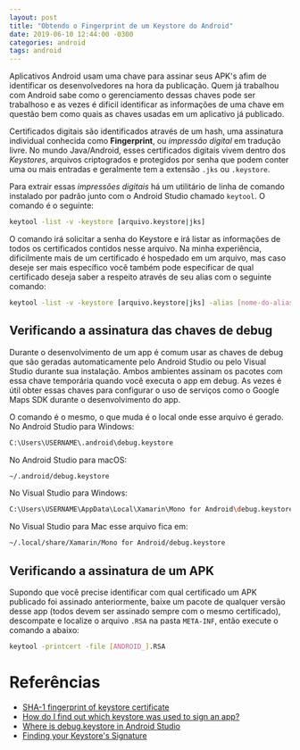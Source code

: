 ```yaml
---
layout: post
title: "Obtendo o Fingerprint de um Keystore do Android"
date: 2019-06-10 12:44:00 -0300
categories: android
tags: android
---
```


Aplicativos Android usam uma chave para assinar seus APK's afim de identificar os desenvolvedores na hora da publicação. Quem já trabalhou com Android sabe como o gerenciamento dessas chaves pode ser trabalhoso e as vezes é dificil identificar as informações de uma chave em questão bem como quais as chaves usadas em um aplicativo já publicado.

Certificados digitais são identificados através de um hash, uma assinatura individual conhecida como **Fingerprint**, ou _impressão digital_ em tradução livre. No mundo Java/Android, esses certificados digitais vivem dentro dos _Keystores_, arquivos criptogrados e protegidos por senha que podem conter uma ou mais entradas e geralmente tem a extensão `.jks` ou `.keystore`.

Para extrair essas _impressões digitais_ há um utilitário de linha de comando instalado por padrão junto com o Android Studio chamado `keytool`. O comando é o seguinte:

```bash
keytool -list -v -keystore [arquivo.keystore|jks]
```

O comando irá solicitar a senha do Keystore e irá listar as informações de todos os certificados contidos nesse arquivo. Na minha experiência, dificilmente mais de um certificado é hospedado em um arquivo, mas caso deseje ser mais específico você também pode especificar de qual certificado deseja saber a respeito através de seu alias com o seguinte comando:

```bash
keytool -list -v -keystore [arquivo.keystore|jks] -alias [nome-do-alias]
```

## Verificando a assinatura das chaves de debug
Durante o desenvolvimento de um app é comum usar as chaves de debug que são geradas automaticamente pelo Android Studio ou pelo Visual Studio durante sua instalação. Ambos ambientes assinam os pacotes com essa chave temporária quando você executa o app em debug. As vezes é útil obter essas chaves para configurar o uso de serviços como o Google Maps SDK durante o desenvolvimento do app.

O comando é o mesmo, o que muda é o local onde esse arquivo é gerado. No Android Studio para Windows:

```bash
C:\Users\USERNAME\.android\debug.keystore
```

No Android Studio para macOS:

```bash
~/.android/debug.keystore
```

No Visual Studio para Windows:

```bash
C:\Users\USERNAME\AppData\Local\Xamarin\Mono for Android\debug.keystore
```

No Visual Studio para Mac esse arquivo fica em:

```bash
~/.local/share/Xamarin/Mono for Android/debug.keystore
```


## Verificando a assinatura de um APK
Supondo que você precise identificar com qual certificado um APK publicado foi assinado anteriormente, baixe um pacote de qualquer versão desse app (todos devem ser assinado sempre com o mesmo certificado), descompate e localize o arquivo `.RSA` na pasta `META-INF`, então execute o comando a abaixo:

```bash
keytool -printcert -file [ANDROID_].RSA
```

# Referências

* [SHA-1 fingerprint of keystore certificate](https://stackoverflow.com/questions/15727912/sha-1-fingerprint-of-keystore-certificate)
* [How do I find out which keystore was used to sign an app?](https://stackoverflow.com/questions/11331469/how-do-i-find-out-which-keystore-was-used-to-sign-an-app)
* [Where is debug.keystore in Android Studio](https://stackoverflow.com/questions/16965058/where-is-debug-keystore-in-android-studio/39330177)
* [Finding your Keystore's Signature](https://docs.microsoft.com/en-us/xamarin/android/deploy-test/signing/keystore-signature?tabs=macos)